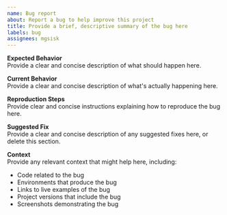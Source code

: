 ```yaml
---
name: Bug report
about: Report a bug to help improve this project
title: Provide a brief, descriptive summary of the bug here
labels: bug
assignees: mgsisk
---
```


**Expected Behavior**\
Provide a clear and concise description of what should happen here.

**Current Behavior**\
Provide a clear and concise description of what's actually happening here.

**Reproduction Steps**\
Provide clear and concise instructions explaining how to reproduce the bug here.

**Suggested Fix**\
Provide a clear and concise description of any suggested fixes here, or delete
this section.

**Context**\
Provide any relevant context that might help here, including:

- Code related to the bug
- Environments that produce the bug
- Links to live examples of the bug
- Project versions that include the bug
- Screenshots demonstrating the bug
